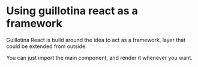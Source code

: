

# Using guillotina react as a framework


Guillotina React is build around the idea to act as a framework,
layer that could be extended from outside.

You can just import the main component, and render it whenever you want.

